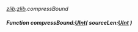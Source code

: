 _[zlib](../../modules/zlib/zlib-module.md):[zlib](../../modules/zlib/zlib-module.md).compressBound_
##### Function compressBound:[UInt](../../modules/wonkey/wonkey-types-uint.md)( sourceLen:[UInt](../../modules/wonkey/wonkey-types-uint.md) )

